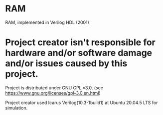 # RAM
RAM, implemented in Verilog HDL (2001)

# Project creator isn't responsible for hardware and/or software damage and/or issues caused by this project.

Project is distributed under GNU GPL v3.0. (see https://www.gnu.org/licenses/gpl-3.0.en.html)

Project creator used Icarus Verilog(10.3-1build1) at Ubuntu 20.04.5 LTS for simulation.

